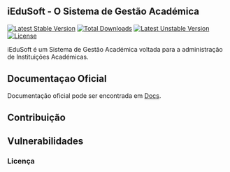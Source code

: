 ## iEduSoft - O Sistema de Gestão Académica

[![Latest Stable Version](https://poser.pugx.org/idealsolutions/iedusoft/v/stable)](https://packagist.org/packages/idealsolutions/iedusoft)
[![Total Downloads](https://poser.pugx.org/idealsolutions/iedusoft/downloads)](https://packagist.org/packages/idealsolutions/iedusoft) 
[![Latest Unstable Version](https://poser.pugx.org/idealsolutions/iedusoft/v/unstable)](https://packagist.org/packages/idealsolutions/iedusoft) 
[![License](https://poser.pugx.org/idealsolutions/iedusoft/license)](https://packagist.org/packages/idealsolutions/iedusoft)

iEduSoft é um Sistema de Gestão Académica voltada para a administração de Instituições Académicas.

## Documentaçao Oficial

Documentação oficial pode ser encontrada em  [Docs](http://maizergomes.github.io/iEduSoft/docs/master).

## Contribuição


## Vulnerabilidades


### Licença

